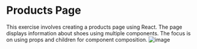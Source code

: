 ﻿# Products Page
This exercise involves creating a products page using React. The page displays information about shoes using multiple components. The focus is on using props and children for component composition.
![image](https://github.com/user-attachments/assets/d86ddfdc-17af-41f7-973c-edb0d138794c)


